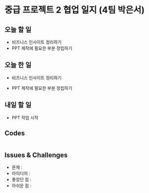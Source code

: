 # 중급 프로젝트 2 협업 일지 (4팀 박은서)

## 오늘 할 일
* 비즈니스 인사이트 정리하기
* PPT 제작에 필요한 부분 정립하기
## 오늘 한 일
* 비즈니스 인사이트 정리하기
> 
* PPT 제작에 필요한 부분 정립하기
>
## 내일 할 일
* PPT 작업 시작
## Codes
```ruby

```
## Issues & Challenges
* 문제 : 
* 아이디어 : 
* 좋았던 점 : 
* 아쉬운 점 : 
